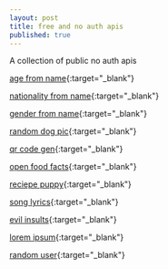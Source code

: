 ```yaml
---
layout: post
title: free and no auth apis
published: true
---
```

A collection of public no auth apis

[age from name](https://api.agify.io/?name=astro){:target="_blank"}

[nationality from name](https://api.nationalize.io/?name=ali){:target="_blank"}

[gender from name](https://api.genderize.io/?name=peter){:target="_blank"}

[random dog pic](https://dog.ceo/api/breeds/image/random){:target="_blank"}

[qr code gen](https://api.qrserver.com/v1/create-qr-code/?size=150x150&data=Example){:target="_blank"}

[open food facts](https://world.openfoodfacts.org/api/v0/product/737628064502.json){:target="_blank"}

[reciepe puppy](http://www.recipepuppy.com/api/?i=onions,garlic&q=omelet&p=3){:target="_blank"}

[song lyrics](https://api.lyrics.ovh/v1/justin%20bieber/yummy){:target="_blank"}

[evil insults](https://evilinsult.com/generate_insult.php?lang=en&type=json){:target="_blank"}

[lorem ipsum](https://loripsum.net/api/plaintext){:target="_blank"}

[random user](https://randomuser.me/api/){:target="_blank"}
